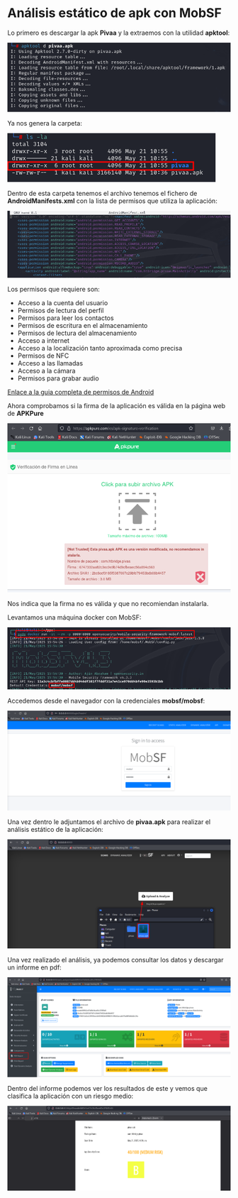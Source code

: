 # Análisis estático de apk con MobSF

Lo primero es descargar la apk **Pivaa** y la extraemos con la utilidad **apktool**:

![pivaa.apk](Imagenes/1.png)

Ya nos genera la carpeta:

![pivaa.apk](Imagenes/2.png)

Dentro de esta carpeta tenemos el archivo tenemos el fichero de **AndroidManifests.xml** con la lista de permisos que utiliza la aplicación:

![pivaa.apk](Imagenes/3.png)

Los permisos que requiere son:

- Acceso a la cuenta del usuario
- Permisos de lectura del perfil
- Permisos para leer los contactos
- Permisos de escritura en el almacenamiento
- Permisos de lectura del almacenamiento
- Acceso a internet
- Acceso a la localización tanto aproximada como precisa
- Permisos de NFC
- Acceso a las llamadas
- Acceso a la cámara
- Permisos para grabar audio

[Enlace a la guia completa de permisos de Android](https://developer.android.com/reference/android/Manifest.permission)

Ahora comprobamos si la firma de la aplicación es válida en la página web de **APKPure**

![pivaa.apk](Imagenes/4.png)

Nos indica que la firma no es válida y que no recomiendan instalarla.

Levantamos una máquina docker con MobSF:

![pivaa.apk](Imagenes/5.png)

Accedemos desde el navegador con la credenciales **mobsf/mobsf**:

![pivaa.apk](Imagenes/6.png)

Una vez dentro le adjuntamos el archivo de **pivaa.apk** para realizar el análisis estático de la aplicación:

![pivaa.apk](Imagenes/7.png)

Una vez realizado el análisis, ya podemos consultar los datos y descargar un informe en pdf:

![pivaa.apk](Imagenes/8.png)

Dentro del informe podemos ver los resultados de este y vemos que clasifica la aplicación con un riesgo medio:

![pivaa.apk](Imagenes/9.png)

